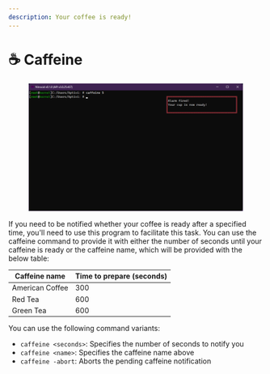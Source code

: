 ```yaml
---
description: Your coffee is ready!
---
```


# ☕ Caffeine

<figure><img src="../../../../.gitbook/assets/024-caffeine.png" alt=""><figcaption></figcaption></figure>

If you need to be notified whether your coffee is ready after a specified time, you'll need to use this program to facilitate this task. You can use the caffeine command to provide it with either the number of seconds until your caffeine is ready or the caffeine name, which will be provided with the below table:

| Caffeine name   | Time to prepare (seconds) |
| --------------- | ------------------------- |
| American Coffee | 300                       |
| Red Tea         | 600                       |
| Green Tea       | 600                       |

You can use the following command variants:

* `caffeine <seconds>`: Specifies the number of seconds to notify you
* `caffeine <name>`: Specifies the caffeine name above
* `caffeine -abort`: Aborts the pending caffeine notification
